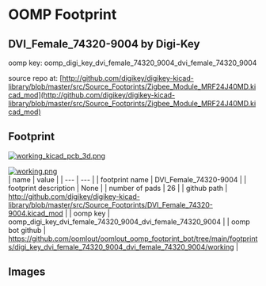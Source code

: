 # OOMP Footprint  
## DVI_Female_74320-9004  by Digi-Key  
  
oomp key: oomp_digi_key_dvi_female_74320_9004_dvi_female_74320_9004  
  
source repo at: [http://github.com/digikey/digikey-kicad-library/blob/master/src/Source_Footprints/Zigbee_Module_MRF24J40MD.kicad_mod](http://github.com/digikey/digikey-kicad-library/blob/master/src/Source_Footprints/Zigbee_Module_MRF24J40MD.kicad_mod)  
## Footprint  
  
[![working_kicad_pcb_3d.png](working_kicad_pcb_3d_600.png)](working_kicad_pcb_3d.png)  
  
[![working.png](working_600.png)](working.png)  
| name | value | 
| --- | --- | 
| footprint name | DVI_Female_74320-9004 | 
| footprint description | None | 
| number of pads | 26 | 
| github path | http://github.com/digikey/digikey-kicad-library/blob/master/src/Source_Footprints/DVI_Female_74320-9004.kicad_mod | 
| oomp key | oomp_digi_key_dvi_female_74320_9004_dvi_female_74320_9004 | 
| oomp bot github | https://github.com/oomlout/oomlout_oomp_footprint_bot/tree/main/footprints/digi_key_dvi_female_74320_9004_dvi_female_74320_9004/working | 
## Images  
